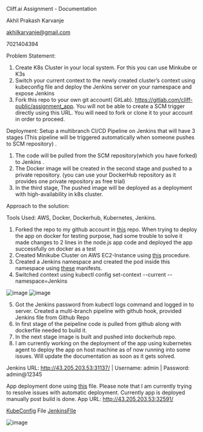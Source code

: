 Cliff.ai Assignment - Documentation

Akhil Prakash Karvanje

akhilkarvanje@gmail.com

7021404394

Problem Statement: 
1.	Create K8s Cluster in your local system. For this you can use Minkube or K3s
2.	Switch your current context to the newly created cluster’s context using kubeconfig file and deploy the Jenkins server on your namespace and expose Jenkins
3.	Fork this repo to your own git account( GitLab). https://gitlab.com/cliff-public/assignment_app. You will not be able to create a SCM trigger directly using this URL. You will need to fork or clone it to your account in order to proceed.

Deployment:
Setup a multibranch CI/CD Pipeline on Jenkins that will have 3 stages (This pipeline will be triggered automatically when someone pushes to SCM repository) .
1. The code will be pulled from the SCM repository(which you have forked) to Jenkins .
2. The Docker image will be created in the second stage and pushed to a private repository. (you can use your DockerHub repository as it provides one private repository as free trial)
3. In the third stage, The pushed image will be deployed as a deployment with high-availability in k8s cluster.


Approach to the solution:

Tools Used: AWS, Docker, Dockerhub,  Kubernetes, Jenkins.

1.	Forked the repo to my github account in [this](https://github.com/rookie1025/app.git) repo. When trying to deploy the app on docker for testing purpose, had some trouble to solve it made changes to 2 lines in the node.js app code  and deployed the app successfully on docker as a test
2.	Created Minikube Cluster on AWS EC2-Instance using [this](https://github.com/rookie1025/How_to_minikube_aws_ec2_install.git) procedure.
3.	Created a Jenkins namespace and created the pod inside this namespace using [these](https://github.com/rookie1025/Cliff_Assignment_Documentation.git) manifests.
4.	Switched context using kubectl config set-context --current --namespace=Jenkins

![image](https://user-images.githubusercontent.com/22639401/191261224-abde7610-889d-4f67-9e8e-a6f1d4057483.png)
![image](https://user-images.githubusercontent.com/22639401/191261257-bc4b8c58-fba5-440d-ba6d-233a72b947a4.png)

 

5.	Got the Jenkins password from kubectl logs command and logged in to server. Created a multi-branch pipeline with github hook, provided Jenkins file from Github Repo 
6.	In first stage of the peipeline code is pulled from github along with dockerfile needed to build it.
7.	In the next stage image is built and pushed into dockerhub repo.
8.	I am currently working on the deployment of the app using kubernetes agent to deploy the app on host machine as of now running into some issues. Will update the documentation as soon as it gets solved.

Jenkins URL: http://43.205.203.53:31137/ | Username: admin | Password: admin@12345

App deployment done using [this](https://github.com/rookie1025/deployment.git) file. Please note that I am currently trying to resolve issues with automatic deployment. Currently app is deployed manually post build is done.
App URL: http://43.205.203.53:32591/

[KubeConfig](https://github.com/rookie1025/Cliff_Assignment_Documentation/blob/main/kube%20config%20file) File
[JenkinsFIle](https://github.com/rookie1025/app/blob/main/JenkinsFile)

![image](https://user-images.githubusercontent.com/22639401/191565529-41b39083-1cf4-4ba2-9681-0e36c81b7e9f.png)
